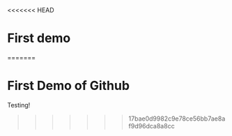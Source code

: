 <<<<<<< HEAD
# First demo
=======
# First Demo of Github

Testing!
>>>>>>> 17bae0d9982c9e78ce56bb7ae8af9d96dca8a8cc

